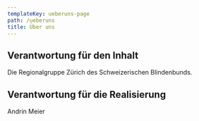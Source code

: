 ```yaml
---
templateKey: ueberuns-page
path: /ueberuns
title: Über uns
---
```

## Verantwortung für den Inhalt

Die Regionalgruppe Zürich des Schweizerischen Blindenbunds.

## Verantwortung für die Realisierung

Andrin Meier